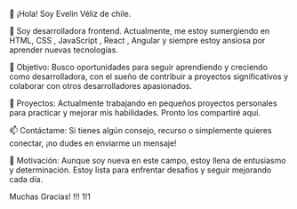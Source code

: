 👋 ¡Hola! Soy Evelin Véliz de chile.

🌱 Soy desarrolladora frontend. Actualmente, me estoy sumergiendo en HTML, CSS , JavaScript , React , Angular y siempre estoy ansiosa por aprender nuevas tecnologías.

🚀 Objetivo: Busco oportunidades para seguir aprendiendo y creciendo como desarrolladora, con el sueño de contribuir a proyectos significativos y colaborar con otros desarrolladores apasionados.

🔭 Proyectos: Actualmente trabajando en pequeños proyectos personales para practicar y mejorar mis habilidades. Pronto los compartiré aquí.

📫 Contáctame: Si tienes algún consejo, recurso o simplemente quieres conectar, ¡no dudes en enviarme un mensaje!

🌟 Motivación: Aunque soy nueva en este campo, estoy llena de entusiasmo y determinación. Estoy lista para enfrentar desafíos y seguir mejorando cada día.

Muchas Gracias!
!!!
1!1
